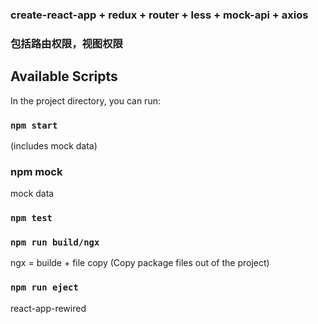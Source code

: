 ### create-react-app + redux + router + less + mock-api + axios

### 包括路由权限，视图权限


## Available Scripts

In the project directory, you can run:

### `npm start`
(includes mock data)


### npm mock
mock data


### `npm test`
### `npm run build/ngx`

ngx = builde + file copy
(Copy package files out of the project)

### `npm run eject`
react-app-rewired

